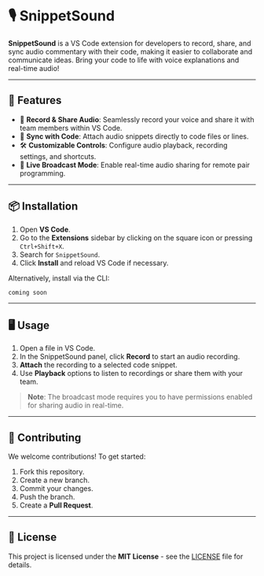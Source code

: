 # 🎙️ SnippetSound

**SnippetSound** is a VS Code extension for developers to record, share, and sync audio commentary with their code, making it easier to collaborate and communicate ideas. Bring your code to life with voice explanations and real-time audio!

---

## 🚀 Features

- 🎤 **Record & Share Audio**: Seamlessly record your voice and share it with team members within VS Code.
- 🔗 **Sync with Code**: Attach audio snippets directly to code files or lines.
- 🛠️ **Customizable Controls**: Configure audio playback, recording settings, and shortcuts.
- 📡 **Live Broadcast Mode**: Enable real-time audio sharing for remote pair programming.

---

## 📦 Installation

1. Open **VS Code**.
2. Go to the **Extensions** sidebar by clicking on the square icon or pressing `Ctrl+Shift+X`.
3. Search for `SnippetSound`.
4. Click **Install** and reload VS Code if necessary.

Alternatively, install via the CLI:

```bash
coming soon
```

---

## 🖥️ Usage

1. Open a file in VS Code.
2. In the SnippetSound panel, click **Record** to start an audio recording.
3. **Attach** the recording to a selected code snippet.
4. Use **Playback** options to listen to recordings or share them with your team.

> **Note**: The broadcast mode requires you to have permissions enabled for sharing audio in real-time.

---

## 🤝 Contributing

We welcome contributions! To get started:

1. Fork this repository.
2. Create a new branch.
3. Commit your changes.
4. Push the branch.
5. Create a **Pull Request**.

---

## 📝 License

This project is licensed under the **MIT License** - see the [LICENSE](LICENSE) file for details.
```
